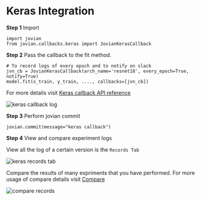 # Keras Integration

**Step 1** Import

```
import jovian
from jovian.callbacks.keras import JovianKerasCallback
```

**Step 2** Pass the callback to the fit method.

```
# To record logs of every epoch and to notify on slack
jvn_cb = JovianKerasCallback(arch_name='resnet18', every_epoch=True, notify=True)
model.fit(x_train, y_train, ...., callbacks=[jvn_cb])
```

For more details visit [Keras callback API reference](../callbacks/keras)

<img src="https://imgur.com/nXqaHH6.png" class="screenshot" alt="keras callback log">

**Step 3** Perform jovian commit

```
jovian.commit(message="keras callback")
```

**Step 4** View and compare experiment logs

View all the log of a certain version is the `Records Tab`

<img src="https://imgur.com/FJenNc1.png" class="screenshot" alt="keras records tab">

Compare the results of many expriments that you have performed. For more usage of compare details visit [Compare](../user-guide/compare)

<img src="https://i.imgur.com/m9zlfTJ.gif" class="screenshot" alt="compare records">
